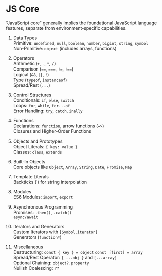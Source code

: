 # JS Core

“JavaScript core” generally implies the foundational JavaScript language features, separate from environment-specific capabilities.

1. Data Types  
Primitive: `undefined`, `null`, `boolean`, `number`, `bigint`, `string`, `symbol`  
Non-Primitive: `object` (includes arrays, functions)  

2. Operators  
Arithmetic (`+`, `-`, `*`, `/`)  
Comparison (`==`, `===`, `!=`, `!==`)  
Logical (`&&`, `||`, `!`)  
Type (`typeof`, `instanceof`)  
Spread/Rest (`...`)  

3. Control Structures  
Conditionals: `if`, `else`, `switch`  
Loops: `for`, `while`, `for...of`  
Error Handling: `try`, `catch`, `inally`  

4. Functions  
Declarations: `function`, arrow functions (`=>`)  
Closures and Higher-Order Functions  

5. Objects and Prototypes  
Object Literals: `{ key: value }`  
Classes: `class`, `extends`  

6. Built-In Objects  
Core objects like `Object`, `Array`, `String`, `Date`, `Promise`, `Map`  

7. Template Literals  
Backticks (`) for string interpolation  

8. Modules  
ES6 Modules: `import`, `export`  

9. Asynchronous Programming  
Promises: `.then()`, `.catch()`  
`async/await`  

10. Iterators and Generators  
Custom Iterators with `[Symbol.iterator]`  
Generators (`function*`)  

12. Miscellaneous  
Destructuring: `const { key } = object` `const [first] = array`  
Spread/Rest Operator: `{ ...obj }` and `[...array]`  
Optional Chaining: `object?.property`  
Nullish Coalescing: `??`  
